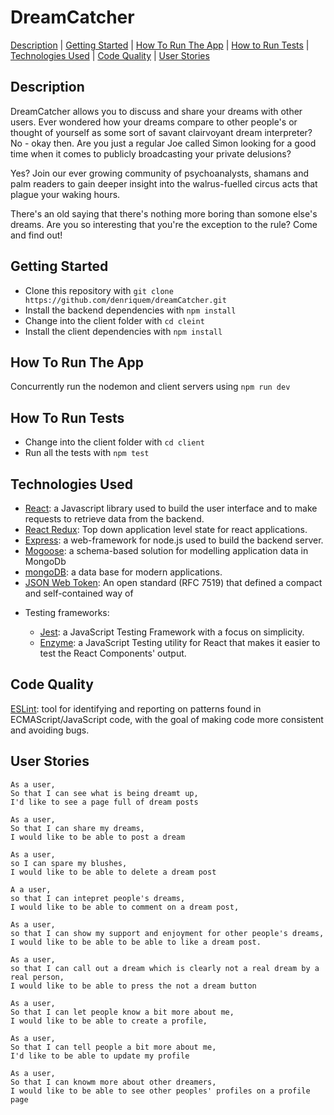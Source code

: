 # DreamCatcher

[Description](#description) | [Getting Started](#getting-started) | [How To Run The App](#how-to-run-the-app) | [How to Run Tests](#how-to-run-tests) | [Technologies Used](#technologies-used) | [Code Quality](#code-quality) | [User Stories](#user-stories)

## Description

DreamCatcher allows you to discuss and share your dreams with other users. Ever wondered how your dreams compare to other people's or thought of yourself as some sort of savant clairvoyant dream interpreter? No - okay then. Are you just a regular Joe called Simon looking for a good time when it comes to publicly broadcasting your private delusions?

Yes? Join our ever growing community of psychoanalysts, shamans and palm readers to gain deeper insight into the walrus-fuelled circus acts that plague your waking hours.

There's an old saying that there's nothing more boring than somone else's dreams. Are you so interesting that you're the exception to the rule? Come and find out!

## Getting Started

- Clone this repository with `git clone https://github.com/denriquem/dreamCatcher.git`
- Install the backend dependencies with `npm install`
- Change into the client folder with `cd cleint`
- Install the client dependencies with `npm install`

## How To Run The App

Concurrently run the nodemon and client servers using `npm run dev`

## How To Run Tests

- Change into the client folder with `cd client`
- Run all the tests with `npm test`

## Technologies Used

- [React](https://reactjs.org/): a Javascript library used to build the user interface and to make requests to retrieve data from the backend.
- [React Redux](https://react-redux.js.org/): Top down application level state for react applications.
- [Express](https://expressjs.com/): a web-framework for node.js used to build the backend server.
- [Mogoose](https://mongoosejs.com/): a schema-based solution for modelling application data in MongoDb
- [mongoDB](https://www.mongodb.com/): a data base for modern applications.
- [JSON Web Token](https://jwt.io/introduction/): An open standard (RFC 7519) that defined a compact and self-contained way of

* Testing frameworks:

  - [Jest](https://jestjs.io/): a JavaScript Testing Framework with a focus on simplicity.
  - [Enzyme](https://www.npmjs.com/package/enzyme): a JavaScript Testing utility for React that makes it easier to test the React Components' output.

## Code Quality

[ESLint](https://eslint.org/): tool for identifying and reporting on patterns found in ECMAScript/JavaScript code, with the goal of making code more consistent and avoiding bugs.

## User Stories

```
As a user,
So that I can see what is being dreamt up,
I'd like to see a page full of dream posts

As a user,
So that I can share my dreams,
I would like to be able to post a dream

As a user,
so I can spare my blushes,
I would like to be able to delete a dream post

A a user,
so that I can intepret people's dreams,
I would like to be able to comment on a dream post,

As a user,
so that I can show my support and enjoyment for other people's dreams,
I would like to be able to be able to like a dream post.

As a user,
so that I can call out a dream which is clearly not a real dream by a real person,
I would like to be able to press the not a dream button

As a user,
So that I can let people know a bit more about me,
I would like to be able to create a profile,

As a user,
So that I can tell people a bit more about me,
I'd like to be able to update my profile

As a user,
So that I can knowm more about other dreamers,
I would like to be able to see other peoples' profiles on a profile page
```

